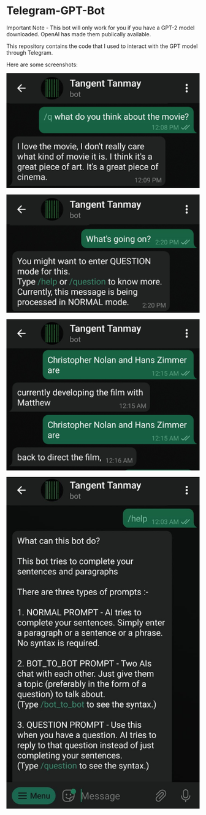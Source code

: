# Telegram-GPT-Bot

Important Note - This bot will only work for you if you have a GPT-2 model downloaded. OpenAI has made them publically available.

This repository contains the code that I used to interact with the GPT model through Telegram.

Here are some screenshots:

![Alt text](https://github.com/Tanmay-Johri/Telegram-GPT-Bot/blob/523be763e62245bfe88bf76693313b26cfbe905f/Telegram_Bot_Screenshots/WhatsApp%20Image%202021-07-17%20at%206.05.38%20PM%20(1).jpeg "Screenshot 1")

![Alt text](https://github.com/Tanmay-Johri/Telegram-GPT-Bot/blob/c21447b92d817be18d3b71a123be62fc73ce378b/Telegram_Bot_Screenshots/WhatsApp%20Image%202021-07-17%20at%206.05.38%20PM.jpeg "Screenshot 2")

![Alt text](https://github.com/Tanmay-Johri/Telegram-GPT-Bot/blob/c21447b92d817be18d3b71a123be62fc73ce378b/Telegram_Bot_Screenshots/WhatsApp%20Image%202021-07-17%20at%206.05.39%20PM.jpeg "Screenshot 3")

![Alt text](https://github.com/Tanmay-Johri/Telegram-GPT-Bot/blob/c21447b92d817be18d3b71a123be62fc73ce378b/Telegram_Bot_Screenshots/WhatsApp%20Image%202021-07-17%20at%206.06.04%20PM.jpeg "Screenshot 4")
